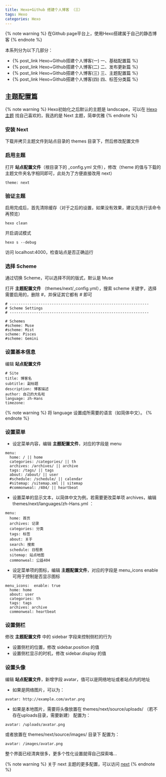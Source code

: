 ```yaml
---
title: Hexo+Github 搭建个人博客 （三）
tags: Hexo
categories: Hexo
---
```


{% note warning %}
在Github page平台上，使用Hexo搭建属于自己的静态博客
{% endnote %}

本系列分为以下几部分：
* {% post_link Hexo+Github搭建个人博客(一) 一、基础配置篇 %}
* {% post_link Hexo+Github搭建个人博客(二) 二、发布更新篇 %}
* {% post_link Hexo+Github搭建个人博客(三) 三、主题配置篇 %}
* {% post_link Hexo+Github搭建个人博客(四) 四、标签分类篇 %}


## 主题配置篇

{% note warning %}
Hexo初始化之后默认的主题是 landscape，可以在 [Hexo 主题](https://hexo.io/themes/) 找自己喜欢的，我选的是  Next 主题，简单优雅
{% endnote %}

### 安装 Next
下载并拷贝主题文件到站点目录的 themes 目录下，然后修改配置文件

<!-- more -->

### 启用主题

打开 __站点配置文件__（根目录下的 _config.yml 文件），修改（theme 的值与下载的主题文件夹名字相同即可，此处为了方便直接改用 next）

```
theme: next
```

### 验证主题
启用完成后，首先清除缓存（对于之后的设置，如果没有效果，建议先执行该命令再预览）

```
hexo clean
```

开启调试模式

```
hexo s --debug
```

访问 localhost:4000，检查站点是否正确运行

### 选择 Scheme

通过切换 Scheme，可以选择不同的版式，默认是 Muse

打开 __主题配置文件__ （themes/next/_config.yml），搜索 scheme 关键字，选择需要启用的，删除 #，并保证其它都有 # 即可

```
# ---------------------------------------------------------------
# Scheme Settings
# ---------------------------------------------------------------

# Schemes
#scheme: Muse
#scheme: Mist
scheme: Pisces
#scheme: Gemini
```

### 设置基本信息
编辑 __站点配置文件__ 

```
# Site
title: 博客名
subtitle: 副标题
description: 博客描述
author: 自己的大名啦
language: zh-Hans
timezone: 
```

{% note warning %}
将 language 设置成所需要的语言（如简体中文）。
{% endnote %}

### 设置菜单
* 设定菜单内容，编辑 __主题配置文件__，对应的字段是 menu
```
menu:
  home: / || home
  categories: /categories/ || th
  archives: /archives/ || archive
  tags: /tags/ || tags
  about: /about/ || user
  #schedule: /schedule/ || calendar
  #sitemap: /sitemap.xml || sitemap
  #commonweal: /404/ || heartbeat
```
  
* 设置菜单的显示文本，以简体中文为例，若需要更改菜单项 archives，编辑 
themes/next/languages/zh-Hans.yml ：
```
menu:
  home: 首页
  archives: 记录
  categories: 分类
  tags: 标签
  about: 关于
  search: 搜索
  schedule: 日程表
  sitemap: 站点地图
  commonweal: 公益404
```

* 设定菜单项的图标，编辑 __主题配置文件__，对应的字段是 menu_icons
enable 可用于控制是否显示图标
```
menu_icons:  enable: true
  home: home
  about: user
  categories: th
  tags: tags
  archives: archive
  commonweal: heartbeat
```

### 设置侧栏
修改 __主题配置文件__ 中的 sidebar 字段来控制侧栏的行为
* 设置侧栏的位置，修改 sidebar.position 的值
* 设置侧栏显示的时机，修改 sidebar.display 的值

### 设置头像
编辑 __站点配置文件__，新增字段 avatar，值可以是网络地址或者站点内的地址
* 如果是网络图片，可以为：
```
avatar: http://example.com/avtar.png
```

* 如果是本地图片，需要将头像放置在 themes/next/source/uploads/ （若不存在uploads目录，需要新建） 
配置为：
```
avatar: /uploads/avatar.png
```
  或者放置在 themes/next/source/images/ 目录下 
  配置为：
```
avatar: /images/avatar.png
```

整个界面已经清爽很多，更多个性化设置就得自己探索咯...

{% note warning %}
关于 next 主题的更多配置，可以访问 [next](http://theme-next.iissnan.com/)
{% endnote %}

